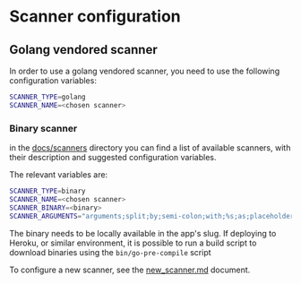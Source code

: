 # Scanner configuration

## Golang vendored scanner

In order to use a golang vendored scanner, you need to use the following configuration variables:

```bash
SCANNER_TYPE=golang
SCANNER_NAME=<chosen scanner>
```

### Binary scanner

in the [docs/scanners](../scanners) directory you can find a list of available scanners, with their description and suggested configuration variables.

The relevant variables are:

```bash
SCANNER_TYPE=binary
SCANNER_NAME=<chosen scanner>
SCANNER_BINARY=<binary>
SCANNER_ARGUMENTS="arguments;split;by;semi-colon;with;%s;as;placeholder;for;path"
```

The binary needs to be locally available in the app's slug. If deploying to Heroku, or similar environment, it is possible to run a build script to download binaries using the `bin/go-pre-compile` script

To configure a new scanner, see the [new_scanner.md](../scanners/new_scanner.md) document.
